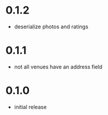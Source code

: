 # 0.1.2

* deserialize photos and ratings

# 0.1.1

* not all venues have an address field

# 0.1.0

* initial release
